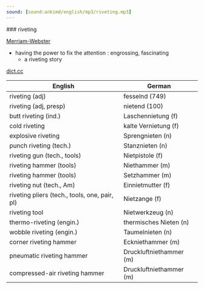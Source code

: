 ```yaml
---
sound: [sound:ankimd/english/mp3/riveting.mp3]
---
```


\### riveting

[Merriam-Webster](https://www.merriam-webster.com/dictionary/riveting)

- having the power to fix the attention : engrossing, fascinating
    - a riveting story

[dict.cc](https://www.dict.cc/riveting)

| English        | German       |
| -------------- | ------------ |
| riveting (adj) | fesselnd (749) |
| riveting (adj, presp) | nietend (100) |
| butt riveting (ind.) | Laschennietung (f) |
| cold riveting | kalte Vernietung (f) |
| explosive riveting | Sprengnieten (n) |
| punch riveting (tech.) | Stanznieten (n) |
| riveting gun (tech., tools) | Nietpistole (f) |
| riveting hammer (tools) | Niethammer (m) |
| riveting hammer (tools) | Setzhammer (m) |
| riveting nut (tech., Am) | Einnietmutter (f) |
| riveting pliers (tech., tools, one, pair, pl) | Nietzange (f) |
| riveting tool | Nietwerkzeug (n) |
| thermo-riveting (engin.) | thermisches Nieten (n) |
| wobble riveting (engin.) | Taumelnieten (n) |
| corner riveting hammer | Eckniethammer (m) |
| pneumatic riveting hammer | Druckluftniethammer (m) |
| compressed-air riveting hammer | Druckluftniethammer (m) |
